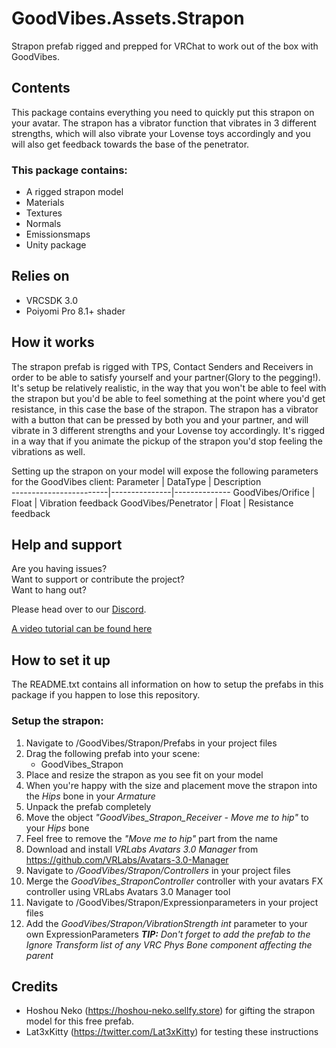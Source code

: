 # GoodVibes.Assets.Strapon
Strapon prefab rigged and prepped for VRChat to work out of the box with GoodVibes.

## Contents
This package contains everything you need to quickly put this strapon on your avatar. The strapon has a vibrator function that vibrates in 3 different strengths, which will also vibrate your Lovense toys accordingly and you will also get feedback towards the base of the penetrator.

### This package contains:
- A rigged strapon model
- Materials
- Textures
- Normals
- Emissionsmaps
- Unity package 

## Relies on
- VRCSDK 3.0
- Poiyomi Pro 8.1+ shader

## How it works
The strapon prefab is rigged with TPS, Contact Senders and Receivers in order to be able to satisfy yourself and your partner(Glory to the pegging!). It's setup be relatively realistic, in the way that you won't be able to feel with the strapon but you'd be able to feel something at the point where you'd get resistance, in this case the base of the strapon. The strapon has a vibrator with a button that can be pressed by both you and your partner, and will vibrate in 3 different strengths and your Lovense toy accordingly. It's rigged in a way that if you animate the pickup of the strapon you'd stop feeling the vibrations as well.

Setting up the strapon on your model will expose the following parameters for the GoodVibes client:
Parameter			| DataType			| Description			
------------------------|---------------|--------------
GoodVibes/Orifice	| Float	| Vibration feedback 
GoodVibes/Penetrator	| Float	| Resistance feedback 

## Help and support
Are you having issues?  
Want to support or contribute the project?  
Want to hang out?  

Please head over to our [Discord](https://discord.gg/R2tTCB7MNC).

[A video tutorial can be found here](https://youtu.be/k4TKMQDYva4)

## How to set it up
The README.txt contains all information on how to setup the prefabs in this package if you happen to lose this repository.
### 
### Setup the strapon:
1. Navigate to /GoodVibes/Strapon/Prefabs in your project files
2. Drag the following prefab into your scene:
	- GoodVibes_Strapon
3. Place and resize the strapon as you see fit on your model
4. When you're happy with the size and placement move the strapon into the _Hips_ bone in your _Armature_
5. Unpack the prefab completely
6. Move the object _"GoodVibes_Strapon_Receiver - Move me to hip"_ to your _Hips_ bone
7. Feel free to remove the _"Move me to hip"_ part from the name
8. Download and install _VRLabs Avatars 3.0 Manager_ from https://github.com/VRLabs/Avatars-3.0-Manager
9. Navigate to _/GoodVibes/Strapon/Controllers_ in your project files
10. Merge the _GoodVibes_StraponController_ controller with your avatars FX controller using VRLabs Avatars 3.0 Manager tool
11. Navigate to /GoodVibes/Strapon/Expressionparameters in your project files
12. Add the _GoodVibes/Strapon/VibrationStrength_ _int_ parameter to your own ExpressionParameters
***TIP:** Don't forget to add the prefab to the Ignore Transform list of any VRC Phys Bone component affecting the parent*

## Credits
- Hoshou Neko (https://hoshou-neko.sellfy.store) for gifting the strapon model for this free prefab.
- Lat3xKitty (https://twitter.com/Lat3xKitty) for testing these instructions
